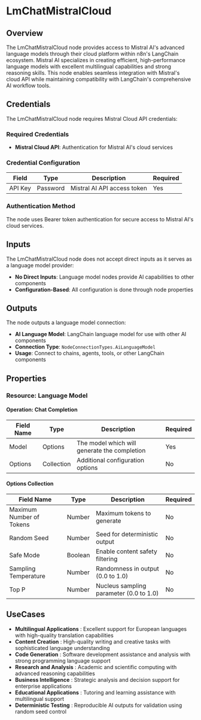 # LmChatMistralCloud

## Overview

The LmChatMistralCloud node provides access to Mistral AI's advanced language models through their cloud platform within n8n's LangChain ecosystem. Mistral AI specializes in creating efficient, high-performance language models with excellent multilingual capabilities and strong reasoning skills. This node enables seamless integration with Mistral's cloud API while maintaining compatibility with LangChain's comprehensive AI workflow tools.

## Credentials

The LmChatMistralCloud node requires Mistral Cloud API credentials:

### Required Credentials
- **Mistral Cloud API**: Authentication for Mistral AI's cloud services

### Credential Configuration

| Field | Type | Description | Required |
|---|---|---|---|
| API Key | Password | Mistral AI API access token | Yes |

### Authentication Method

The node uses Bearer token authentication for secure access to Mistral AI's cloud services.

## Inputs

The LmChatMistralCloud node does not accept direct inputs as it serves as a language model provider:

- **No Direct Inputs**: Language model nodes provide AI capabilities to other components
- **Configuration-Based**: All configuration is done through node properties

## Outputs

The node outputs a language model connection:

- **AI Language Model**: LangChain language model for use with other AI components
- **Connection Type**: `NodeConnectionTypes.AiLanguageModel`
- **Usage**: Connect to chains, agents, tools, or other LangChain components

## Properties

### Resource: Language Model

#### Operation: Chat Completion

| Field Name | Type | Description | Required |
|---|---|---|---|
| Model | Options | The model which will generate the completion | Yes |
| Options | Collection | Additional configuration options | No |

#### Options Collection

| Field Name | Type | Description | Required |
|---|---|---|---|
| Maximum Number of Tokens | Number | Maximum tokens to generate | No |
| Random Seed | Number | Seed for deterministic output | No |
| Safe Mode | Boolean | Enable content safety filtering | No |
| Sampling Temperature | Number | Randomness in output (0.0 to 1.0) | No |
| Top P | Number | Nucleus sampling parameter (0.0 to 1.0) | No |

## UseCases

- **Multilingual Applications** : Excellent support for European languages with high-quality translation capabilities
- **Content Creation** : High-quality writing and creative tasks with sophisticated language understanding
- **Code Generation** : Software development assistance and analysis with strong programming language support
- **Research and Analysis** : Academic and scientific computing with advanced reasoning capabilities
- **Business Intelligence** : Strategic analysis and decision support for enterprise applications
- **Educational Applications** : Tutoring and learning assistance with multilingual support
- **Deterministic Testing** : Reproducible AI outputs for validation using random seed control

